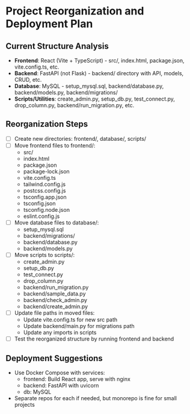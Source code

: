 # Project Reorganization and Deployment Plan

## Current Structure Analysis
- **Frontend**: React (Vite + TypeScript) - src/, index.html, package.json, vite.config.ts, etc.
- **Backend**: FastAPI (not Flask) - backend/ directory with API, models, CRUD, etc.
- **Database**: MySQL - setup_mysql.sql, backend/database.py, backend/models.py, backend/migrations/
- **Scripts/Utilities**: create_admin.py, setup_db.py, test_connect.py, drop_column.py, backend/run_migration.py, etc.

## Reorganization Steps
- [ ] Create new directories: frontend/, database/, scripts/
- [ ] Move frontend files to frontend/:
  - src/
  - index.html
  - package.json
  - package-lock.json
  - vite.config.ts
  - tailwind.config.js
  - postcss.config.js
  - tsconfig.app.json
  - tsconfig.json
  - tsconfig.node.json
  - eslint.config.js
- [ ] Move database files to database/:
  - setup_mysql.sql
  - backend/migrations/
  - backend/database.py
  - backend/models.py
- [ ] Move scripts to scripts/:
  - create_admin.py
  - setup_db.py
  - test_connect.py
  - drop_column.py
  - backend/run_migration.py
  - backend/sample_data.py
  - backend/check_admin.py
  - backend/create_admin.py
- [ ] Update file paths in moved files:
  - Update vite.config.ts for new src path
  - Update backend/main.py for migrations path
  - Update any imports in scripts
- [ ] Test the reorganized structure by running frontend and backend

## Deployment Suggestions
- Use Docker Compose with services:
  - frontend: Build React app, serve with nginx
  - backend: FastAPI with uvicorn
  - db: MySQL
- Separate repos for each if needed, but monorepo is fine for small projects
